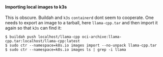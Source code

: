 #### Importing local images to k3s

This  is  obscure.   Buildah  and  `k3s`  `containerd`  dont  seem  to
cooperate.   One  needs  to  export   an  image  to  a  tarball,  here
`llama-cpp.tar` and then import it again so that `k3s` can find it:

    $ buildah push localhost/llama-cpp oci-archive:llama-cpp.tar:localhost/llama-cpp:latest
    $ sudo ctr --namespace=k8s.io images import --no-unpack llama-cpp.tar
    $ sudo ctr --namespace=k8s.io images ls | grep -i llama
